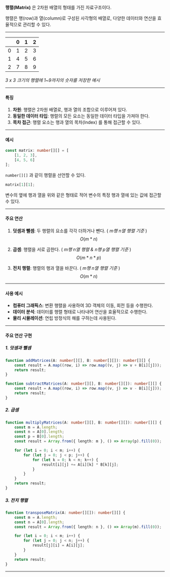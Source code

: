 
__행렬(Matrix)__ 은 2차원 배열의 형태를 가진 자료구조이다.

행렬은 행(row)과 열(column)로 구성된 사각형의 배열로,
다양한 데이터와 연산을 효율적으로 관리할 수 있다.

---

|     | 0   | 1   | 2   |
| --- | --- | --- | --- |
| 0   | 1   | 2   | 3   |
| 1   | 4   | 5   | 6   |
| 2   | 7   | 8   | 9   |

_3 x 3 크기의 행렬에 1~9까지의 숫자를 저장한 예시_

---
#### 특징

1. __차원__: 행렬은 2차원 배열로, 행과 열의 조합으로 이루어져 있다.
2. __동일한 데이터 타입__: 행렬의 모든 요소는 동일한 데이터 타입을 가져야 한다.
3. __목차 접근__: 행렬 요소는 행과 열의 목차(Index) 를 통해 접근할 수 있다.

---
#### 예시

```TypeScript
const matrix: number[][] = [
	[1, 2, 3],
	[4, 5, 6]
];
```

`number[][]` 과 같이 행렬을 선언할 수 있다.

```TypeScript
matrix[1][1];
```

변수의 옆에 행과 열을 위와 같은 형태로 적어 변수의 특정 행과 열에 있는 값에 접근할 수 있다.

---
#### 주요 연산

1. __덧셈과 뺄셈__: 두 행렬의 요소를 각각 더하거나 뺀다. ( _m행 n열 행렬 기준_ ) <br />
$$O(m * n)$$

2. __곱셈__: 행렬을 서로 곱한다. ( _m행 n열 행렬 & n행 p열 행렬 기준_ ) <br />
$$O(m * n * p)$$

4. __전치 행렬__: 행렬의 행과 열을 바꾼다. ( _m행 n열 행렬 기준_ ) <br />
$$O(m * n)$$

---
#### 사용 예시

- __컴퓨터 그래픽스__: 변환 행렬을 사용하여 3D 객체의 이동, 회전 등을 수행한다.
- __데이터 분석__: 데이터를 행렬 형태로 나타내어 연산을 효율적으로 수행한다.
- __물리 시뮬레이션__: 연립 방정식의 해를 구하는데 사용된다.

---
#### 주요 연산 구현

##### 1. 덧셈과 뺄셈

```TypeScript
function addMatrices(A: number[][], B: number[][]): number[][] {
	const result = A.map((row, i) => row.map((v, j) => v + B[i][j]));
	return result;
}

function subtractMatrices(A: number[][], B: number[][]): number[][] {
	const result = A.map((row, i) => row.map((v, j) => v - B[i][j]));
	return result;
}
```

##### 2. 곱셈

```TypeScript
function multiplyMatrices(A: number[][], B: number[][]): number[][] {
	const m = A.length;
	const n = A[0].length;
	const p = B[0].length;
	const result = Array.from({ length: m }, () => Array(p).fill(0));

	for (let i = 0; i < m; i++) {
		for (let j = 0; j < p; j++) {
			for (let k = 0; k < n; k++) {
				result[i][j] += A[i][k] * B[k][j];
			}
		}
	}
	return result;
}
```

##### 3. 전치 행렬

```TypeScript
function transposeMatrix(A: number[][]): number[][] {
	const m = A.length;
	const n = A[0].length;
	const result = Array.from({ length: n }, () => Array(m).fill(0));

	for (let i = 0; i < m; i++) {
		for (let j = 0; j < n; j++) {
			result[j][i] = A[i][j];
		}
	}
	return result;
}
```


---
